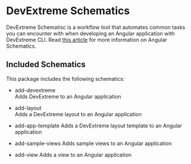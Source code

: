 # DevExtreme Schematics
DevExtreme Schematisc is a workflow tool that automates common tasks you can encounter with when developing an Angular application with DevExtreme CLI. Read [this article](https://blog.angular.io/schematics-an-introduction-dc1dfbc2a2b2) for more information on Angular Schematics.

## Included Schematics

This package includes the following schematics:

- add-devextreme  
 Adds DevExtreme to an Angular application

- add-layout  
 Adds a DevExtreme layout to an Angular application

- add-app-template
 Adds a DevExtreme layout template to an Angular application

- add-sample-views
 Adds sample views to an Angular application

- add-view
 Adds a view to an Angular application